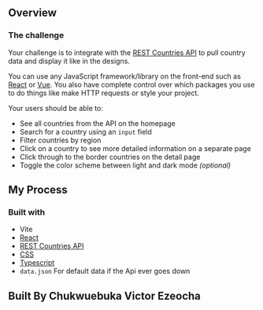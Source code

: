 ## Overview

### The challenge

Your challenge is to integrate with the [REST Countries API](https://restcountries.com) to pull country data and display it like in the designs.

You can use any JavaScript framework/library on the front-end such as [React](https://reactjs.org) or [Vue](https://vuejs.org). You also have complete control over which packages you use to do things like make HTTP requests or style your project.

Your users should be able to:

- See all countries from the API on the homepage
- Search for a country using an `input` field
- Filter countries by region
- Click on a country to see more detailed information on a separate page
- Click through to the border countries on the detail page
- Toggle the color scheme between light and dark mode *(optional)*

## My Process

### Built with
- Vite
- [React](https://reactjs.org/)
- [REST Countries API](https://restcountries.com)
- [CSS](https://developer.mozilla.org/en-US/docs/Web/CSS)
- [Typescript](https://www.typescriptlang.org/)
- `data.json` For default data if the Api ever goes down

## Built By Chukwuebuka Victor Ezeocha
